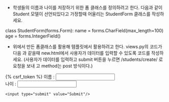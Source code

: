 - 학생들의 이름과 나이를 저장하기 위한 폼 클래스를 정의하려고 한다.
다음과 같이 Student 모델이 선언되있다고 가정할때 어울리는 StudentForm 클래스를
작성하세요.

class StudentForm(forms.Form):
    name = forms.CharField(max_length=100)
    age = forms.IntegerField()
    
- 위에서 만든 폼클래스를 활용해 템플릿에서 활용하려고 한다. views.py의 코드가 다음
과 같을때 new.html에서 사용자가 데이터를 입력할 수 있도록 코드를 작성하세요.
(사용자가 데이터를 입력하고 submit 버튼을 누르면 /students/create/ 로 요청을 보내
고 method는 post 방식이다.)

<form method="post">
    {% csrf_token %}
    이름 : <input type="text" name="name" /> <br>
    나이 : <input type="number" name="age"/> <br>
    
    <input type="submit" value="Submit"/>
    
</form>